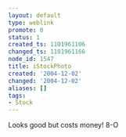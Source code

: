 ```yaml
---
layout: default
type: weblink
promote: 0
status: 1
created_ts: 1101961106
changed_ts: 1101961166
node_id: 1547
title: iStockPhoto
created: '2004-12-02'
changed: '2004-12-02'
aliases: []
tags:
- Stock
---
```

Looks good but costs money! 8-O
